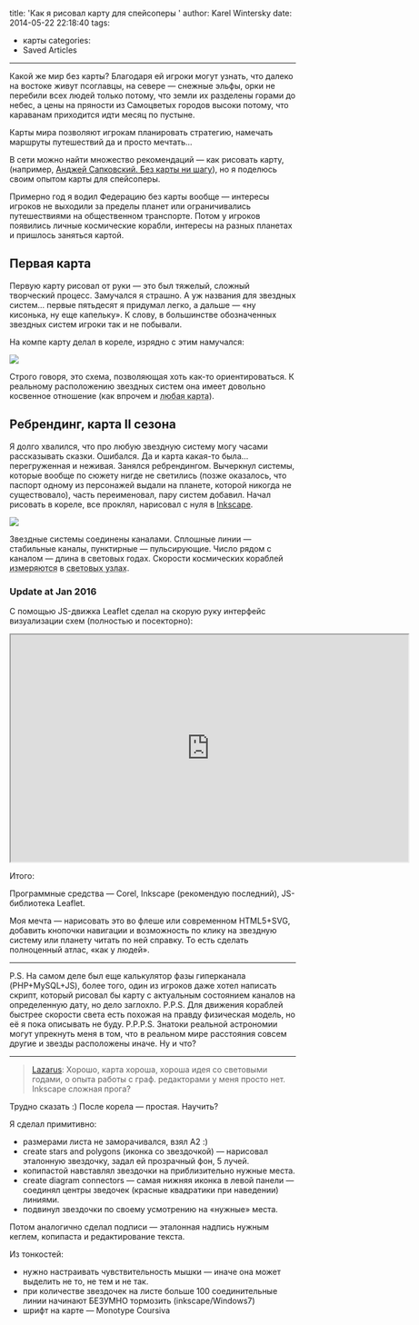 title: 'Как я рисовал карту для спейсоперы '
author: Karel Wintersky
date: 2014-05-22 22:18:40
tags:
  - карты
categories:
  - Saved Articles
---
Какой же мир без карты? Благодаря ей игроки могут узнать, что далеко на востоке живут псоглавцы, на севере — снежные эльфы, орки не перебили всех людей только потому, что земли их разделены горами до небес, а цены на пряности из Самоцветых городов высоки потому, что караванам приходится идти месяц по пустыне.

Карты мира позволяют игрокам планировать стратегию, намечать маршруты путешествий да и просто мечтать…

В сети можно найти множество рекомендаций — как рисовать карту, (например, [Анджей Сапковский. Без карты ни шагу](http://fantsite.narod.ru/articles/33.html)), но я поделюсь своим опытом карты для спейсоперы.

Примерно год я водил Федерацию без карты вообще — интересы игроков не выходили за пределы планет или ограничивались путешествиями на общественном транспорте. Потом у игроков появились личные космические корабли, интересы на разных планетах и пришлось заняться картой. 

## Первая карта

Первую карту рисовал от руки — это был тяжелый, сложный творческий процесс. Замучался я страшно. А уж названия для звездных систем… первые пятьдесят я придумал легко, а дальше — «ну кисонька, ну еще капельку». К слову, в большинстве обозначенных звездных систем игроки так и не побывали.

На компе карту делал в кореле, изрядно с этим намучался:

![](oldmap.gif)

Строго говоря, это схема, позволяющая хоть как-то ориентироваться. К реальному расположению звездных систем она имеет довольно косвенное отношение (как впрочем и <abbr title="в той или иной степени, google: референц-эллипсоид, эллипсоид красовского, геоид">любая карта</abbr>).

## Ребрендинг, карта II сезона

Я долго хвалился, что про любую звездную систему могу часами рассказывать сказки. Ошибался. Да и карта какая-то была… перегруженная и неживая. Занялся ребрендингом. Вычеркнул системы, которые вообще по сюжету нигде не светились (позже оказалось, что паспорт одному из персонажей выдали на планете, которой никогда не существовало), часть переименовал, пару систем добавил. Начал рисовать в кореле, все проклял, нарисовал с нуля в [Inkscape](http://www.inkscape.org/). 

![](newmap.gif)

Звездные системы соединены каналами. Сплошные линии — стабильные каналы, пунктирные — пульсирующие. Число рядом с каналом — длина в световых годах. Скорости космических кораблей <abbr title="по жизни, не в технических документах">измеряются</abbr> в <abbr title="lk - light knot, показывает, сколько световых лет может пролететь корабль за один час">световых узлах</abbr>.

### Update at Jan 2016

С помощью JS-движка Leaflet сделал на скорую руку интерфейс визуализации схем (полностью и посекторно):

<iframe src="http://rpg.wintersky.ru/leafletmaps/confederation/confmap" width="700" height="400"></iframe>

Итого:

Программные средства — Corel, Inkscape (рекомендую последний), JS-библиотека Leaflet.

Моя мечта — нарисовать это во флеше или современном HTML5+SVG, добавить кнопочки навигации и возможность по клику на звездную систему или планету читать по ней справку. То есть сделать полноценный атлас, «как у людей».

---

P.S. На самом деле был еще калькулятор фазы гиперканала (PHP+MySQL+JS), более того, один из игроков даже хотел написать скрипт, который рисовал бы карту с актуальным состоянием каналов на определенную дату, но дело заглохло.
P.P.S. Для движения кораблей быстрее скорости света есть похожая на правду физическая модель, но её я пока описывать не буду.
P.P.P.S. Знатоки реальной астрономии могут упрекнуть меня в том, что в реальном мире расстояния совсем другие и звезды расположены иначе. Ну и что? 

---

> [Lazarus](https://vk.com/lazarus): Хорошо, карта хороша, хороша идея со световыми годами, о опыта работы с граф. редакторами у меня просто нет.
Inkscape сложная прога? 

Трудно сказать :) После корела — простая. Научить?

Я сделал примитивно:
* размерами листа не заморачивался, взял А2 :)
* create stars and polygons (иконка со звездочкой) — нарисовал эталонную звездочку, задал ей прозрачный фон, 5 лучей.
* копипастой навставлял звездочки на приблизительно нужные места.
* create diagram connectors — самая нижняя иконка в левой панели — соединял центры зведочек (красные квадратики при наведении) линиями.
* подвинул звездочки по своему усмотрению на «нужные» места.

Потом аналогично сделал подписи — эталонная надпись нужным кеглем, копипаста и редактирование текста.

Из тонкостей:
* нужно настраивать чувствительность мышки — иначе она может выделить не то, не тем и не так.
* при количестве звездочек на листе больше 100 соединительные линии начинают БЕЗУМНО тормозить (inkscape/Windows7)
* шрифт на карте — Monotype Coursiva 





